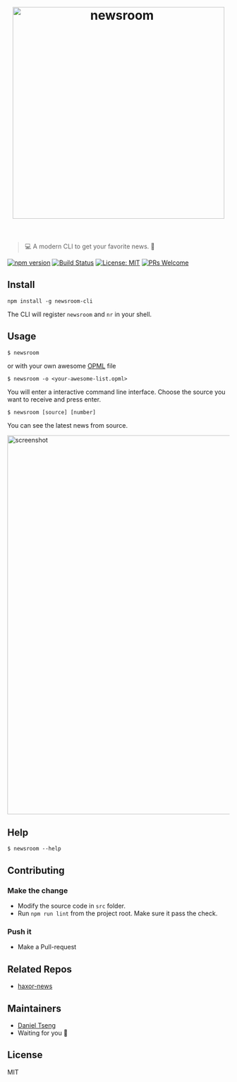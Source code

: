 
<h1 align="center">
  <br>
	<img width=480 src="https://rawgit.com/kpman/newsroom/master/media/logo.png" alt="newsroom">
	<br>
  <br>
</h1>

> 💻 A modern CLI to get your favorite news. 📰

[![npm version](https://img.shields.io/npm/v/newsroom-cli.svg?style=flat)](https://www.npmjs.com/package/newsroom-cli) [![Build Status](https://img.shields.io/travis/kpman/newsroom.svg?branch=master)](https://travis-ci.org/kpman/newsroom) [![License: MIT](https://img.shields.io/badge/License-MIT-blue.svg)](https://opensource.org/licenses/MIT) [![PRs Welcome](https://img.shields.io/badge/PRs-welcome-brightgreen.svg)](CONTRIBUTING.md#pull-requests)

## Install

```shell
npm install -g newsroom-cli
```

The CLI will register `newsroom` and `nr` in your shell.

## Usage

```shell
$ newsroom
```

or with your own awesome [OPML](http://dev.opml.org/) file

```shell
$ newsroom -o <your-awesome-list.opml>
```

You will enter a interactive command line interface.
Choose the source you want to receive and press enter.

```shell
$ newsroom [source] [number]
```

You can see the latest news from source.

<img width=859 src="https://rawgit.com/kpman/newsroom/master/media/screenshot.png" alt="screenshot">

## Help

```shell
$ newsroom --help
```

## Contributing

### Make the change

- Modify the source code in `src` folder.
- Run `npm run lint` from the project root. Make sure it pass the check.

### Push it

- Make a Pull-request

## Related Repos

- [haxor-news](https://github.com/donnemartin/haxor-news)

## Maintainers

- [Daniel Tseng](https://github.com/kpman)
- Waiting for you 🤘

## License

MIT
